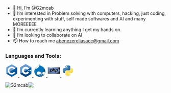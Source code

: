 - 👋 Hi, I’m @G2mcab
- 👀 I’m interested in Problem solving with computers, hacking, just coding, experimenting with stuff, self made softwares and AI and many MOREEEEE
- 🌱 I’m currently learning anything I get my hands on.
- 💞️ I’m looking to collaborate on AI
- 📫 How to reach me abenezereliasacc@gmail.com

<!---
G2mcab/G2mcab is a ✨ special ✨ repository because its `README.md` (this file) appears on your GitHub profile.
You can click the Preview link to take a look at your changes.
--->
<h3 align="left">Languages and Tools:</h3>
<p align="left">
  <a href="https://www.learn-c.org/" target="_blank">
    <img src="https://raw.githubusercontent.com/devicons/devicon/master/icons/c/c-original.svg" alt="c" width="40" height="40"/>
  </a>
  <a href="https://www.w3schools.com/cpp/" target="_blank">
    <img src="https://raw.githubusercontent.com/devicons/devicon/master/icons/cplusplus/cplusplus-original.svg" alt="cplusplus" width="40" height="40"/>
  </a>
  <a href="https://www.drupal.org" target="_blank">
    <img src="https://raw.githubusercontent.com/devicons/devicon/master/icons/drupal/drupal-original.svg" alt="php" width="40" height="40"/>
  </a>
  <a href="https://www.php.net" target="_blank">
    <img src="https://raw.githubusercontent.com/devicons/devicon/master/icons/php/php-original.svg" alt="php" width="40" height="40"/>
  </a>
  <a href="https://www.python.org/" target="_blank">
    <img src="https://raw.githubusercontent.com/devicons/devicon/master/icons/python/python-original.svg" alt="python" width="40" height="40"/>
  </a>
</p>

<p>
  <img align="left" src="https://github-readme-stats.vercel.app/api/top-langs?username=G2mcab&show_icons=true&locale=en&layout=compact&langs_count=8&theme=dark" alt="G2mcab" />
  <img align="left" src="https://github-readme-stats.vercel.app/api?username=G2mcab&show_icons=true&hide_border=true&&count_private=true&include_all_commits=true&theme=dark" />
</p>
